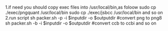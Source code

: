 1.if need you should copy exec files into /usr/local/bin,as foloow
sudo cp ./exec/pngquant /usr/local/bin
sudo cp ./exec/jsbcc /usr/local/bin
and so on
2.run script
 sh packer.sh -p -i $inputdir -o $outputdir #convert png to png8
 sh packer.sh -b -i $inputdir -o $outputdir #convert ccb to ccbi
 and so on
